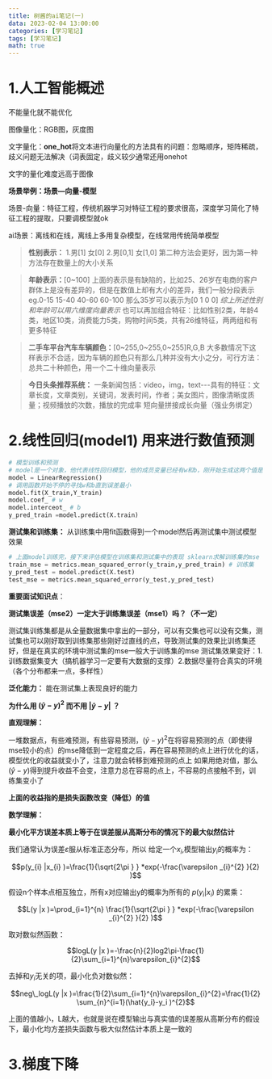 ```yaml
---
title: 树酱的ai笔记(一)
data: 2023-02-04 13:00:00
categories: [学习笔记]
tags: [学习笔记]
math: true
---
```


# 1.人工智能概述

不能量化就不能优化

图像量化：RGB图，灰度图

文字量化：**one_hot**将文本进行向量化的方法具有的问题：忽略顺序，矩阵稀疏，歧义问题无法解决（词表固定，歧义较少通常还用onehot

文字的量化难度远高于图像

**场景举例：场景—向量-模型**

场景-向量：特征工程，传统机器学习对特征工程的要求很高，深度学习简化了特征工程的提取，只要调模型就ok

ai场景：离线和在线，离线上多用复杂模型，在线常用传统简单模型


>**性别表示：** 1.男[1] 女[0] 2.男[0,1] 女[1,0]
第二种方法会更好，因为第一种方法存在数量上的大小关系

>**年龄表示：**[0~100]
上面的表示是有缺陷的，比如25、26岁在电商的客户群体上是没有差异的，但是在数值上却有大小的差异，我们一般分段表示 eg.0-15 15-40 40-60 60-100 那么35岁可以表示为[0 1 0 0]
*综上所述性别和年龄可以用六维度向量表示*
也可以再加组合特征：比如性别2类，年龄4类，地区10类，消费能力5类，购物时间5类，共有26维特征，两两组和有更多特征

>**二手车平台汽车车辆颜色：**[0~255,0~255,0~255]R,G,B
大多数情况下这样表示不合适，因为车辆的颜色只有那么几种并没有大小之分，可行方法：总共二十种颜色，用一个二十维向量表示

>**今日头条推荐系统：**
一条新闻包括：video，img，text---具有的特征：文章长度，文章类别，关键词，发表时间，作者；美女图片，图像清晰度质量；视频播放的次数，播放的完成率
短向量拼接成长向量（强业务绑定）

# 2.线性回归(model1) 用来进行数值预测
 
```python   
# 模型训练和预测
# model是一个对象，他代表线性回归模型，他的成员变量已经有w和b，刚开始生成这两个值是随机的
model = LinearRegression()
# 调用函数开始不停的寻找w和b直到误差最小
model.fit(X_train,Y_train)  
model.coef_ # w
model.interceot_ # b
y_pred_train =model.predict(X.train)
```

**测试集和训练集：** 从训练集中用fit函数得到一个model然后再测试集中测试模型效果


```python
# 上面model训练完，接下来评估模型在训练集和测试集中的表现 sklearn求解训练集的mse（只有相对意义没有绝对意义，数量级不同会影响mse的大小）
train_mse = metrics.mean_squared_error(y_train,y_pred_train) # 训练集
y_pred_test = model.predict(X.test)
test_mse = metrics.mean_squared_error(y_test,y_pred_test)
```
**重要面试知识点**：

**测试集误差（mse2）一定大于训练集误差（mse1）吗？（不一定）**

测试集训练集都是从全量数据集中拿出的一部分，可以有交集也可以没有交集，测试集也可以刚好取到训练集那些刚好过直线的点，导致测试集的效果比训练集还好，但是在真实的环境中测试集的mse一般大于训练集的mse
测试集效果变好：1.训练数据集变大（搞机器学习一定要有大数据的支撑）2.数据尽量符合真实的环境（各个分布都来一点，多样性）

**泛化能力：** 能在测试集上表现良好的能力

**为什么用 $(\hat{y}-y )^{2}$ 而不用 $|\hat{y}-y|$ ？**

**直观理解：**

一堆数据点，有些难预测，有些容易预测，$(\hat{y}-y)^{2}$在将容易预测的点（即使得mse较小的点）的mse降低到一定程度之后，再在容易预测的点上进行优化的话，模型优化的收益就变小了，注意力就会转移到难预测的点上
如果用绝对值，那么$(\hat{y}-y )$得到提升收益不会变，注意力总在容易的点上，不容易的点接触不到，训练集变小了

**上面的收益指的是损失函数改变（降低）的值**


**数学理解：**

**最小化平方误差本质上等于在误差服从高斯分布的情况下的最大似然估计**

我们通常认为误差$\varepsilon$服从标准正态分布，所以
给定一个$x_i$,模型输出$y_i$的概率为：

$$p(y_{i} |x_{i} )=\frac{1}{\sqrt{2\pi } } *exp(-\frac{\varepsilon _{i}^{2} }{2} )$$

假设n个样本点相互独立，所有x对应输出y的概率为所有的 $p(y_{i} |x_{i} )$ 的累乘：

$$L(y |x )=\prod_{i=1}^{n} \frac{1}{\sqrt{2\pi } } *exp(-\frac{\varepsilon _{i}^{2} }{2} )$$

取对数似然函数：

$$logL(y |x )=-\frac{n}{2}log2\pi-\frac{1}{2}\sum_{i=1}^{n}\varepsilon_{i}^{2}$$

去掉和$y_i$无关的项，最小化负对数似然：

$$neg\_logL(y |x )=\frac{1}{2}\sum_{i=1}^{n}\varepsilon_{i}^{2}=\frac{1}{2} \sum_{n}^{i=1}(\hat{y_i}-y_i )^{2}$$

上面的值越小，L越大，也就是说在模型输出与真实值的误差服从高斯分布的假设下，最小化均方差损失函数与极大似然估计本质上是一致的
# 3.梯度下降
